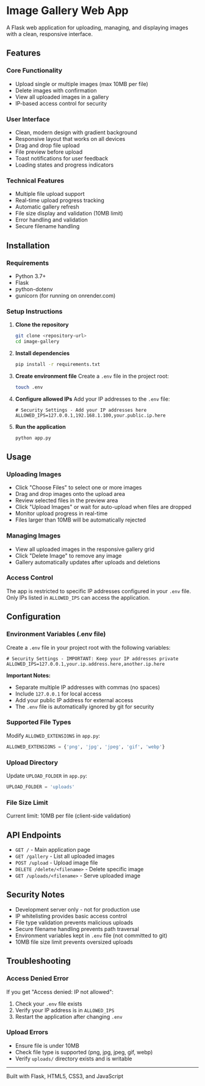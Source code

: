 # Image Gallery Web App

A Flask web application for uploading, managing, and displaying images with a clean, responsive interface.

## Features

### Core Functionality
- Upload single or multiple images (max 10MB per file)
- Delete images with confirmation
- View all uploaded images in a gallery
- IP-based access control for security

### User Interface
- Clean, modern design with gradient background
- Responsive layout that works on all devices
- Drag and drop file upload
- File preview before upload
- Toast notifications for user feedback
- Loading states and progress indicators

### Technical Features
- Multiple file upload support
- Real-time upload progress tracking
- Automatic gallery refresh
- File size display and validation (10MB limit)
- Error handling and validation
- Secure filename handling

## Installation

### Requirements
- Python 3.7+
- Flask
- python-dotenv
- gunicorn (for running on onrender.com)

### Setup Instructions

1. **Clone the repository**
   ```bash
   git clone <repository-url>
   cd image-gallery
   ```

2. **Install dependencies**
   ```bash
   pip install -r requirements.txt
   ```

3. **Create environment file**
   Create a `.env` file in the project root:
   ```bash
   touch .env
   ```

4. **Configure allowed IPs**
   Add your IP addresses to the `.env` file:
   ```env
   # Security Settings - Add your IP addresses here
   ALLOWED_IPS=127.0.0.1,192.168.1.100,your.public.ip.here
   ```

5. **Run the application**
   ```bash
   python app.py
   ```

## Usage

### Uploading Images
- Click "Choose Files" to select one or more images
- Drag and drop images onto the upload area
- Review selected files in the preview area
- Click "Upload Images" or wait for auto-upload when files are dropped
- Monitor upload progress in real-time
- Files larger than 10MB will be automatically rejected

### Managing Images
- View all uploaded images in the responsive gallery grid
- Click "Delete Image" to remove any image
- Gallery automatically updates after uploads and deletions

### Access Control
The app is restricted to specific IP addresses configured in your `.env` file. Only IPs listed in `ALLOWED_IPS` can access the application.

## Configuration

### Environment Variables (.env file)

Create a `.env` file in your project root with the following variables:

```env
# Security Settings - IMPORTANT: Keep your IP addresses private
ALLOWED_IPS=127.0.0.1,your.ip.address.here,another.ip.here
```

**Important Notes:**
- Separate multiple IP addresses with commas (no spaces)
- Include `127.0.0.1` for local access
- Add your public IP address for external access
- The `.env` file is automatically ignored by git for security


### Supported File Types
Modify `ALLOWED_EXTENSIONS` in `app.py`:
```python
ALLOWED_EXTENSIONS = {'png', 'jpg', 'jpeg', 'gif', 'webp'}
```

### Upload Directory
Update `UPLOAD_FOLDER` in `app.py`:
```python
UPLOAD_FOLDER = 'uploads'
```

### File Size Limit
Current limit: 10MB per file (client-side validation)

## API Endpoints

- `GET /` - Main application page
- `GET /gallery` - List all uploaded images
- `POST /upload` - Upload image file
- `DELETE /delete/<filename>` - Delete specific image
- `GET /uploads/<filename>` - Serve uploaded image

## Security Notes

- Development server only - not for production use
- IP whitelisting provides basic access control
- File type validation prevents malicious uploads
- Secure filename handling prevents path traversal
- Environment variables kept in `.env` file (not committed to git)
- 10MB file size limit prevents oversized uploads

## Troubleshooting

### Access Denied Error
If you get "Access denied: IP not allowed":
1. Check your `.env` file exists
2. Verify your IP address is in `ALLOWED_IPS`
3. Restart the application after changing `.env`

### Upload Errors
- Ensure file is under 10MB
- Check file type is supported (png, jpg, jpeg, gif, webp)
- Verify `uploads/` directory exists and is writable

---

Built with Flask, HTML5, CSS3, and JavaScript
